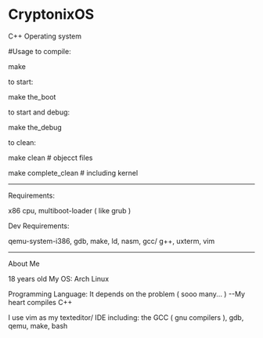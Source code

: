 # CryptonixOS
C++ Operating system

#Usage
to compile:

  make

to start:

  make the_boot

to start and debug:

  make the_debug

to clean:

  make clean            # objecct files

  make complete_clean   # including kernel
_____________________
Requirements:

x86 cpu, multiboot-loader ( like grub )

Dev Requirements:

qemu-system-i386,
gdb,
make,
ld,
nasm,
gcc/ g++,
uxterm,
vim


_____________________
About Me

18 years old
My OS: Arch Linux

Programming Language: 
  It depends on the problem ( sooo many... )
  --My heart compiles C++

I use vim as my texteditor/ IDE including:
  the GCC ( gnu compilers ), 
  gdb, qemu, make, bash

